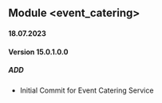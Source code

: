 ## Module <event_catering>

#### 18.07.2023
#### Version 15.0.1.0.0
##### ADD

- Initial Commit for Event Catering Service
